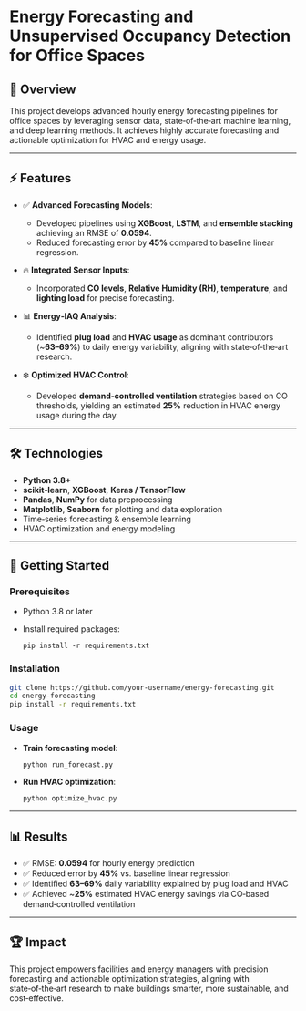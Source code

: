 
# Energy Forecasting and Unsupervised Occupancy Detection for Office Spaces

## 🏁 Overview

This project develops advanced hourly energy forecasting pipelines for office spaces by leveraging sensor data, state‑of‑the‑art machine learning, and deep learning methods. It achieves highly accurate forecasting and actionable optimization for HVAC and energy usage.

---

## ⚡️ Features

* ✅ **Advanced Forecasting Models**:

  * Developed pipelines using **XGBoost**, **LSTM**, and **ensemble stacking** achieving an RMSE of **0.0594**.
  * Reduced forecasting error by **45%** compared to baseline linear regression.

* 🔥 **Integrated Sensor Inputs**:

  * Incorporated **CO levels**, **Relative Humidity (RH)**, **temperature**, and **lighting load** for precise forecasting.

* 📊 **Energy‑IAQ Analysis**:

  * Identified **plug load** and **HVAC usage** as dominant contributors (\~**63–69%**) to daily energy variability, aligning with state‑of‑the‑art research.

* ❄️ **Optimized HVAC Control**:

  * Developed **demand‑controlled ventilation** strategies based on CO thresholds, yielding an estimated **25%** reduction in HVAC energy usage during the day.

---

## 🛠️ Technologies

* **Python 3.8+**
* **scikit‑learn**, **XGBoost**, **Keras / TensorFlow**
* **Pandas**, **NumPy** for data preprocessing
* **Matplotlib**, **Seaborn** for plotting and data exploration
* Time‑series forecasting & ensemble learning
* HVAC optimization and energy modeling

---

## 🚀 Getting Started

### Prerequisites

* Python 3.8 or later
* Install required packages:

  ```
  pip install -r requirements.txt
  ```

### Installation

```bash
git clone https://github.com/your-username/energy-forecasting.git
cd energy-forecasting
pip install -r requirements.txt
```

### Usage

* **Train forecasting model**:

  ```bash
  python run_forecast.py
  ```
* **Run HVAC optimization**:

  ```bash
  python optimize_hvac.py
  ```

---

## 📊 Results

* ✅ RMSE: **0.0594** for hourly energy prediction
* ✅ Reduced error by **45%** vs. baseline linear regression
* ✅ Identified **63–69%** daily variability explained by plug load and HVAC
* ✅ Achieved \~**25%** estimated HVAC energy savings via CO‑based demand‑controlled ventilation

---

## 🏆 Impact

This project empowers facilities and energy managers with precision forecasting and actionable optimization strategies, aligning with state‑of‑the‑art research to make buildings smarter, more sustainable, and cost‑effective.

